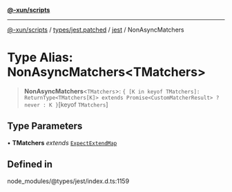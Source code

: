 [**@-xun/scripts**](../../../../../README.md)

***

[@-xun/scripts](../../../../../README.md) / [types/jest.patched](../../../README.md) / [jest](../README.md) / NonAsyncMatchers

# Type Alias: NonAsyncMatchers\<TMatchers\>

> **NonAsyncMatchers**\<`TMatchers`\>: `{ [K in keyof TMatchers]: ReturnType<TMatchers[K]> extends Promise<CustomMatcherResult> ? never : K }`\[keyof `TMatchers`\]

## Type Parameters

• **TMatchers** *extends* [`ExpectExtendMap`](../interfaces/ExpectExtendMap.md)

## Defined in

node\_modules/@types/jest/index.d.ts:1159

